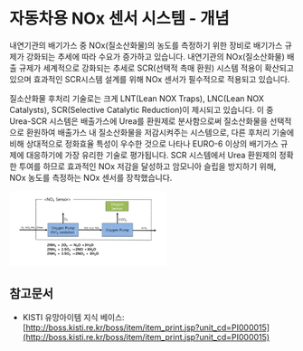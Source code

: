 # 자동차용 NOx 센서 시스템 - 개념

내연기관의 배기가스 중 NOx(질소산화물)의 농도를 측정하기 위한 장비로 배기가스 규제가 강화되는 추세에 따라 수요가 증가하고 있습니다. 내연기관의 NOx(질소산화물) 배출 규제가 세계적으로 강화되는 추세로 SCR(선택적 촉매 환원) 시스템 적용이 확산되고 있으며 효과적인 SCR시스템 설계를 위해 NOx 센서가 필수적으로 적용되고 있습니다.


질소산화물 후처리 기술로는 크게 LNT(Lean NOX Traps), LNC(Lean NOX Catalysts), SCR(Selective Catalytic Reduction)이 제시되고 있습니다. 이 중 Urea-SCR 시스템은 배출가스에 Urea를 환원제로 분사함으로써 질소산화물을 선택적으로 환원하여 배출가스 내 질소산화물을 저감시켜주는 시스템으로, 다른 후처리 기술에 비해 상대적으로 정화효율 특성이 우수한 것으로 나타나 EURO-6 이상의 배기가스 규제에 대응하기에 가장 유리한 기술로 평가됩니다. SCR 시스템에서 Urea 환원제의 정확한 투여를 하므로 효과적인 NOx 저감을 달성하고 암모니아 슬립을 방지하기 위해, NOx 농도를 측정하는 NOx 센서를 장착했습니다.


![](./images/자동차용NOx센서시스템_Q1_1_1.PNG)


## 참고문서
- KISTI 유망아이템 지식 베이스: [http://boss.kisti.re.kr/boss/item/item_print.jsp?unit_cd=PI000015](http://boss.kisti.re.kr/boss/item/item_print.jsp?unit_cd=PI000015)
